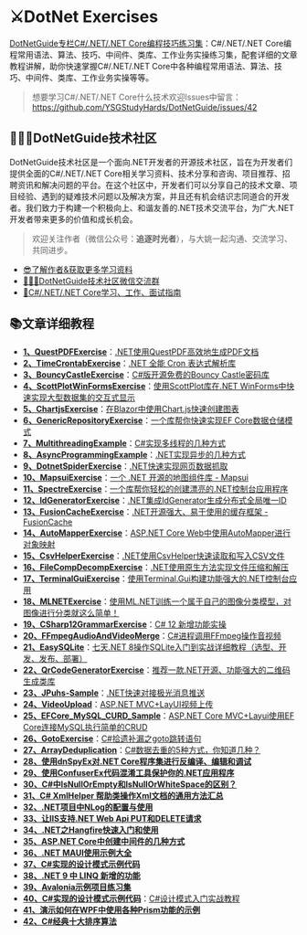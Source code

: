 # ⚔DotNet Exercises
[DotNetGuide专栏C#/.NET/.NET Core编程技巧练习集](https://github.com/YSGStudyHards/DotNetGuide)：C#/.NET/.NET Core编程常用语法、算法、技巧、中间件、类库、工作业务实操练习集，配套详细的文章教程讲解，助你快速掌握C#/.NET/.NET Core中各种编程常用语法、算法、技巧、中间件、类库、工作业务实操等等。

>想要学习C#/.NET/.NET Core什么技术欢迎Issues中留言：https://github.com/YSGStudyHards/DotNetGuide/issues/42

## 👨‍👩‍👦DotNetGuide技术社区
DotNetGuide技术社区是一个面向.NET开发者的开源技术社区，旨在为开发者们提供全面的C#/.NET/.NET Core相关学习资料、技术分享和咨询、项目推荐、招聘资讯和解决问题的平台。在这个社区中，开发者们可以分享自己的技术文章、项目经验、遇到的疑难技术问题以及解决方案，并且还有机会结识志同道合的开发者。我们致力于构建一个积极向上、和谐友善的.NET技术交流平台，为广大.NET开发者带来更多的价值和成长机会。

> 欢迎关注作者（微信公众号：**追逐时光者**），与大姚一起沟通、交流学习、共同进步。
* [😎了解作者&获取更多学习资料](https://mp.weixin.qq.com/s/dCyKG6n6l5ICTl24dKNqbw)
* [👨‍👩‍👦DotNetGuide技术社区微信交流群](https://mp.weixin.qq.com/s/07UYvW8uuspWaaBrWjw2MQ)
* [🌈C#/.NET/.NET Core学习、工作、面试指南](https://github.com/YSGStudyHards/DotNetGuide)

## 📚文章详细教程
- [**1、QuestPDFExercise**](https://github.com/YSGStudyHards/DotNetExercises/tree/master/QuestPDFExercise)：[.NET使用QuestPDF高效地生成PDF文档](https://mp.weixin.qq.com/s/ZLxDsDE-UQnYdLnVw4h3Kg)
- [**2、TimeCrontabExercise**](https://github.com/YSGStudyHards/DotNetExercises/tree/master/TimeCrontabExercise)：[.NET 全能 Cron 表达式解析库](https://mp.weixin.qq.com/s/sO_TdFNNsUUQKePoEliTAA)
- [**3、BouncyCastleExercise**](https://github.com/YSGStudyHards/DotNetExercises/tree/master/BouncyCastleExercise)：[C#版开源免费的Bouncy Castle密码库](https://mp.weixin.qq.com/s/_VLzuDkyELusgsjFO6Wkog)
- [**4、ScottPlotWinFormsExercise**](https://github.com/YSGStudyHards/DotNetExercises/tree/master/ScottPlotWinFormsExercise)：[使用ScottPlot库在.NET WinForms中快速实现大型数据集的交互式显示
](https://mp.weixin.qq.com/s/d-nUV3pLQ5_MhyfV4rEzAg)
- [**5、ChartjsExercise**](https://github.com/YSGStudyHards/DotNetExercises/tree/master/ChartjsExercise)：[在Blazor中使用Chart.js快速创建图表](https://mp.weixin.qq.com/s/AfTWnRfS-aq32hdTn2VgdQ)
- [**6、GenericRepositoryExercise**](https://github.com/YSGStudyHards/DotNetExercises/tree/master/GenericRepositoryExercise)：[一个库帮你快速实现EF Core数据仓储模式](https://mp.weixin.qq.com/s/OQINTUyppNyh53GkOOaxMA)
- [**7、MultithreadingExample**](https://github.com/YSGStudyHards/DotNetGuide/blob/main/DotNetGuidePractice/HelloDotNetGuide/%E5%BC%82%E6%AD%A5%E5%A4%9A%E7%BA%BF%E7%A8%8B%E7%BC%96%E7%A8%8B/MultithreadingExample.cs)：[C#实现多线程的几种方式](https://mp.weixin.qq.com/s/mnyoD9l6VNmjbTbvI0x1nA)
- [**8、AsyncProgrammingExample**](https://github.com/YSGStudyHards/DotNetGuide/blob/main/DotNetGuidePractice/HelloDotNetGuide/%E5%BC%82%E6%AD%A5%E5%A4%9A%E7%BA%BF%E7%A8%8B%E7%BC%96%E7%A8%8B/AsyncProgrammingExample.cs)：[.NET实现异步的几种方式](https://mp.weixin.qq.com/s/4XQ9uVmLvnOQwnkYLHFNag)
- [**9、DotnetSpiderExercise**](https://github.com/YSGStudyHards/DotNetExercises/tree/master/DotnetSpiderExercise)：[.NET快速实现网页数据抓取](https://mp.weixin.qq.com/s/Z4liThmMdTXJXXrSIZCUxg)
- [**10、MapsuiExercise**](https://github.com/YSGStudyHards/DotNetExercises/tree/master/MapsuiExercise)：[一个 .NET 开源的地图组件库 - Mapsui](https://mp.weixin.qq.com/s/ltw3K87fqJO9qvSCQ0ao6g)
- [**11、SpectreExercise**](https://github.com/YSGStudyHards/DotNetExercises/tree/master/SpectreExercise)：[一个库帮你轻松的创建漂亮的.NET控制台应用程序](https://mp.weixin.qq.com/s/K1yOmNQFyl3RObrnBbG8LA)
- [**12、IdGeneratorExercise**](https://github.com/YSGStudyHards/DotNetExercises/tree/master/IdGeneratorExercise)：[.NET集成IdGenerator生成分布式全局唯一ID](https://mp.weixin.qq.com/s/U1qKb4nYkQNtbXmQJkxyPA)
- [**13、FusionCacheExercise**](https://github.com/YSGStudyHards/DotNetExercises/tree/master/FusionCacheExercise)：[.NET开源强大、易于使用的缓存框架 - FusionCache](https://mp.weixin.qq.com/s/7CnK70qJRRb-OAqR9qAvAw)
- [**14、AutoMapperExercise**](https://github.com/YSGStudyHards/DotNetExercises/tree/master/AutoMapperExercise)：[ASP.NET Core Web中使用AutoMapper进行对象映射](https://mp.weixin.qq.com/s/i4Wn0ox22gIffB8UwoBZXQ)
- [**15、CsvHelperExercise**](https://github.com/YSGStudyHards/DotNetExercises/tree/master/CsvHelperExercise)：[.NET使用CsvHelper快速读取和写入CSV文件](https://mp.weixin.qq.com/s/md9kqIyVOKkvQv8xD7LCWA)
- [**16、FileCompDecompExercise**](https://github.com/YSGStudyHards/DotNetExercises/tree/master/FileCompDecompExercise)：[.NET使用原生方法实现文件压缩和解压](https://mp.weixin.qq.com/s/CCV2QC9-TFIM45sSyKYLag)
- [**17、TerminalGuiExercise**](https://github.com/YSGStudyHards/DotNetExercises/tree/master/TerminalGuiExercise)：[使用Terminal.Gui构建功能强大的.NET控制台应用](https://mp.weixin.qq.com/s/c9eonfbaHksv5vIc3tH0Ig)
- [**18、MLNETExercise**](https://github.com/YSGStudyHards/DotNetExercises/tree/master/MLNETExercise)：[使用ML.NET训练一个属于自己的图像分类模型，对图像进行分类就这么简单！](https://mp.weixin.qq.com/s/TMC6Dzk-k_Xs13THNNhbbA)
- [**19、CSharp12GrammarExercise**](https://github.com/YSGStudyHards/DotNetGuide/blob/main/DotNetGuidePractice/HelloDotNetGuide/CSharp%E8%AF%AD%E6%B3%95/CSharp12GrammarExercise.cs)：[C# 12 新增功能实操](https://mp.weixin.qq.com/s/P-f-cP9bpUD99RsB3lQOzA)
- [**20、FFmpegAudioAndVideoMerge**](https://github.com/YSGStudyHards/FFmpegAudioAndVideoMerge)：[C#进程调用FFmpeg操作音视频](https://mp.weixin.qq.com/s/7mz0cUddAp0vhR7JnD3hNg)
- [**21、EasySQLite**](https://github.com/YSGStudyHards/EasySQLite)：[七天.NET 8操作SQLite入门到实战详细教程（选型、开发、发布、部署）](https://mp.weixin.qq.com/s/6aKoDIle7nMr2aflMvhdmw)
- [**22、QrCodeGeneratorExercise**](https://github.com/YSGStudyHards/DotNetExercises/tree/master/QrCodeGeneratorExercise)：[推荐一款.NET开源、功能强大的二维码生成类库](https://mp.weixin.qq.com/s/9XoyCoKM79lUhilckPle2Q)
- [**23、JPuhs-Sample**](https://github.com/YSGStudyHards/JPuhs-Sample)：[.NET快速对接极光消息推送](https://mp.weixin.qq.com/s/aFzmC-IjiKxtE5j3MK9y2A)
- [**24、VideoUpload**](https://github.com/YSGStudyHards/VideoUpload)：[ASP.NET MVC+LayUI视频上传](https://mp.weixin.qq.com/s/7fCEMbHpvkP07FwxqSzCbQ)
- [**25、EFCore_MySQL_CURD_Sample**](https://github.com/YSGStudyHards/ASP.NET-Core-MVC-Layui-EF-Core-CRUD_Sample)：[ASP.NET Core MVC+Layui使用EF Core连接MySQL执行简单的CRUD](https://mp.weixin.qq.com/s/pGwKa6Tsd4t8iSt5_bzMlQ)
- [**26、GotoExercise**](https://github.com/YSGStudyHards/DotNetGuide/blob/main/DotNetGuidePractice/HelloDotNetGuide/CSharp%E8%AF%AD%E6%B3%95/GotoExercise.cs)：[C#拾遗补漏之goto跳转语句](https://mp.weixin.qq.com/s/sUtAUJpQthiP6pciE1U9nA)
- [**27、ArrayDeduplication**](https://github.com/YSGStudyHards/DotNetGuide/blob/main/DotNetGuidePractice/HelloDotNetGuide/%E6%95%B0%E7%BB%84%E7%9B%B8%E5%85%B3/ArrayDeduplication.cs)：[C#数据去重的5种方式，你知道几种？](https://mp.weixin.qq.com/s/_eoiBm0y02CSSHUKCjEoaQ)
- [**28、使用dnSpyEx对.NET Core程序集进行反编译、编辑和调试**](https://mp.weixin.qq.com/s/KhF6e9yI1ew2A-b0ZZ5Ofw)
- [**29、使用ConfuserEx代码混淆工具保护你的.NET应用程序**](https://mp.weixin.qq.com/s/XlpcKtCXCARonDA1sPdUnw)
- [**30、C#中IsNullOrEmpty和IsNullOrWhiteSpace的区别？**](https://mp.weixin.qq.com/s/50DYqNYHVj9gb4XNGGqE9w)
- [**31、C# XmlHelper 帮助类操作Xml文档的通用方法汇总**](https://mp.weixin.qq.com/s/VHbEWb0-MlHSDNSnr0Foug)
- [**32、.NET项目中NLog的配置与使用**](https://mp.weixin.qq.com/s/Fvu0e6tFKGiRE7qhxUWurQ)
- [**33、让IIS支持.NET Web Api PUT和DELETE请求**](https://mp.weixin.qq.com/s/kmcQrvFPY6wCVlV6lT3Wzg)
- [**34、.NET之Hangfire快速入门和使用**](https://mp.weixin.qq.com/s/fokjKhfFZyhD8XOW21Etug)
- [**35、ASP.NET Core中创建中间件的几种方式**](https://mp.weixin.qq.com/s/DJLE9m3LhYFI8WQUKVygjA)
- [**36、.NET MAUI使用示例大全**](https://github.com/VladislavAntonyuk/MauiSamples)
- [**37、C#实现的设计模式示例代码**](https://github.com/sheng-jie/Design-Pattern)
- [**38、.NET 9 中 LINQ 新增的功能**](https://mp.weixin.qq.com/s/2G8rFEsa7pPu8yj-3P_Kew)
- [**39、Avalonia示例项目练习集**](https://github.com/AvaloniaUI/Avalonia.Samples)
- [**40、C#实现的设计模式示例代码**](https://github.com/sheng-jie/Design-Pattern)：[C#设计模式入门实战教程](https://mp.weixin.qq.com/s/FM0ThUR92EcXJ3YY313ifw)
- [**41、演示如何在WPF中使用各种Prism功能的示例**](https://github.com/PrismLibrary/Prism-Samples-Wpf)
- [**42、C#经典十大排序算法**](https://mp.weixin.qq.com/s/RZpAuht7yNLdG4Nb6TGinw)

